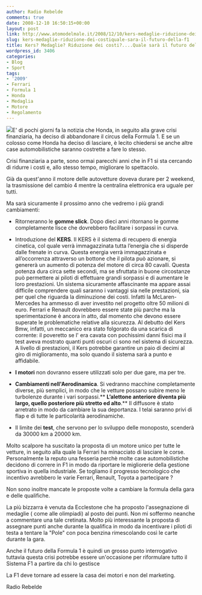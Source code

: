 ```yaml
---
author: Radio Rebelde
comments: true
date: 2008-12-10 16:50:15+00:00
layout: post
link: http://www.atomodelmale.it/2008/12/10/kers-medaglie-riduzione-dei-costiquale-sara-il-futuro-della-f1/
slug: kers-medaglie-riduzione-dei-costiquale-sara-il-futuro-della-f1
title: Kers? Medaglie? Riduzione dei costi?....Quale sarà il futuro della F1?
wordpress_id: 3406
categories:
- Blog
- Sport
tags:
- '2009'
- Ferrari
- Formula 1
- Honda
- Medaglia
- Motore
- Regolamento
---
```


![](http://www.atomodelmale.it/wp-content/uploads/2008/12/2064927323-300x199.jpg)E' di pochi giorni fa la notizia che Honda, in seguito alla grave crisi finanziaria, ha deciso di abbandonare il circus della Formula 1. E se un colosso come Honda ha deciso di lasciare, è lecito chiedersi se anche altre case automobilistiche saranno costrette a fare lo stesso.

Crisi finanziaria a parte, sono ormai parecchi anni che in F1 si sta cercando di ridurre i costi e, allo stesso tempo, migliorare lo spettacolo.

Già da quest'anno il motore delle autovetture doveva durare per 2 weekend, la trasmissione del cambio 4 mentre la centralina elettronica era uguale per tutti.

Ma sarà sicuramente il prossimo anno che vedremo i più grandi cambiamenti:



	
  * Ritorneranno le **gomme slick**. Dopo dieci anni ritornano le gomme completamente lisce che dovrebbero facilitare i sorpassi in curva.<!-- more -->


	
  * Introduzione del **KERS**. Il KERS è il sistema di recupero di energia cinetica, col quale verrà immagazzinata tutta l’energia che si disperde dalle frenate in curva. Questa energia verrà immagazzinata e all’occorrenza attraverso un bottone che il pilota può azionare, si genererà un aumento di potenza del motore di circa 80 cavalli. Questa potenza dura circa sette secondi, ma se sfruttata in buone circostanze può permettere ai piloti di effettuare grandi sorpassi e di aumentare le loro prestazioni. Un sistema sicuramente affascinante ma appare assai difficile comprendere quali saranno i vantaggi sia nelle prestazioni, sia per quel che riguarda la diminuzione dei costi. Infatti la McLaren-Mercedes ha ammesso di aver investito nel progetto oltre 50 milioni di euro. Ferrari e Renault dovrebbero essere state più parche ma la sperimentazione è ancora in atto, dal momento che devono essere superate le problematiche relative alla sicurezza. Al debutto del Kers Bmw, infatti, un meccanico era stato folgorato da una scarica di corrente: il poveretto se l' era cavata con pochissimi danni fisici ma il test aveva mostrato quanti punti oscuri ci sono nel sistema di sicurezza.  A livello di prestazioni, il Kers potrebbe garantire un paio di decimi al giro di miglioramento, ma solo quando il sistema sarà a punto e affidabile.



	
  * **I motori** non dovranno essere utilizzati solo per due gare, ma per tre.








	
  * **Cambiamenti nell'Aerodinamica**. Si vedranno macchine completamente diverse, più semplici, in modo che le vetture possano subire meno le turbolenze durante i vari sorpassi.** **L’alettone anteriore diventa più largo, quello posteriore più stretto ed alto**.** Il diffusore è stato arretrato in modo da cambiare la sua deportanza. I telai saranno privi di flap e di tutte le particolarità aerodinamiche.











	
  * Il limite dei **test**, che servono per lo sviluppo delle monoposto, scenderà da 30000 km a 20000 km.


Molto scalpore ha suscitato la proposta di un motore unico per tutte le vetture, in seguito alla quale la Ferrari ha minacciato di lasciare le corse. Personalmente la reputo una fesseria perchè molte case automobilistiche decidono di correre in F1 in modo da riportare le migliorerie della gestione sportiva in quella industriale. Se togliamo il progresso tecnologico che incentivo avrebbero le varie Ferrari, Renault, Toyota a partecipare ?




Non sono inoltre mancate le proposte volte a cambiare la formula della gara e delle qualifiche.




La più bizzarra è venuta da Ecclestone che ha proposto l'assegnazione di medaglie ( come alle olimpiadi) al posto dei punti. Non mi soffermo neanche a commentare una tale cretinata. Molto più interessante la proposta di assegnare punti anche durante la qualifica in modo da incentivare i piloti di testa a tentare la "Pole" con poca benzina rimescolando così le carte durante la gara.




Anche il futuro della Formula 1 è quindi un grosso punto interrogativo tuttavia questa crisi potrebbe essere un'occasione per riformulare tutto il Sistema F1 a partire da chi lo gestisce




La F1 deve tornare ad essere la casa dei motori e non del marketing.




Radio Rebelde
